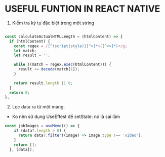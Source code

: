 # USEFUL FUNTION IN REACT NATIVE
1. Kiểm tra ký tự đặc biệt trong một string 
```js

const calculateActualHTMLLength = (htmlContent) => {
  if (htmlContent) {
    const regex = /[^(script|style)][^>]*>([^<>]*)</g;
    let match;
    let result = '';

    while ((match = regex.exec(htmlContent))) {
      result += decode(match[1]);
    }

    return result.length || 0;
  }
  return 0;
};
```

2. Lọc data ra từ một mảng:
- Ko nên sử dụng UseEffest để setState: nó là sai lầm

```js
const jobImages = useMemo(() => {
    if (data?.length > 0) {
      return data?.filter((image) => image.type !== 'video');
    }
    return [];
  }, [data]);

```